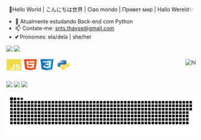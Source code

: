
<p align=center> 🍂Hello World | こんにちは世界 | Ciao mondo | Привет мир | Hallo Wereld✨



- 🔭 Atualmente estudando Back-end com Python
- 📫 Contate-me: snts.thayse@gmail.com
- 💕 Pronomes: ela/dela | she/her

<!-- Div de Stats e Linguagens Utilizadas -->
 <div>
 <img height="180em" src="https://github-readme-stats.vercel.app/api?username=ThayseSantos&show_icons=true&theme=dracula&include_all_commits=true&count_private=true"/>
  <img height="180em" src="https://github-readme-stats.vercel.app/api/top-langs/?username=ThayseSantos&layout=compact&langs_count=7&theme=dracula"/></div>
  
  <!-- Icones de Tecnologias -->
  <div style="display: inline_block"><br>
  <img align="center" alt="Thay-Js" height="30" width="40" src="https://raw.githubusercontent.com/devicons/devicon/master/icons/javascript/javascript-plain.svg">
  <img align="center" alt="Thay-HTML" height="30" width="40" src="https://raw.githubusercontent.com/devicons/devicon/master/icons/html5/html5-original.svg">
  <img align="center" alt="Thay-CSS" height="30" width="40" src="https://raw.githubusercontent.com/devicons/devicon/master/icons/css3/css3-original.svg">
  <img align="center" alt="Thay-Python" height="30" width="40" src="https://raw.githubusercontent.com/devicons/devicon/master/icons/python/python-original.svg">
  <img align="right" alt="hi" src="https://i.picasion.com/pic91/0bd3047dcdc0f620a3a6dc08f6e97705.gif">
</div>
  
  ##
<!-- Redes Sociais e Info's --> 
<div> 
 
  <a href="https://instagram.com/ata.ise" target="_blank"><img src="https://img.shields.io/badge/-Instagram-%23E4405F?style=for-the-badge&logo=instagram&logoColor=white" target="_blank"></a>
  <a href = "mailto:snts.thayse@gmail.com"><img src="https://img.shields.io/badge/-Gmail-%23333?style=for-the-badge&logo=gmail&logoColor=white" target="_blank"></a>
  <a href="https://www.linkedin.com/in/thayses-santos" target="_blank"><img src="https://img.shields.io/badge/-LinkedIn-%230077B5?style=for-the-badge&logo=linkedin&logoColor=white" target="_blank"></a> 

<!-- Snake -->
   ![Snake animation](https://github.com/ThayseSantos/ThayseSantos/blob/output/github-contribution-grid-snake.svg)
